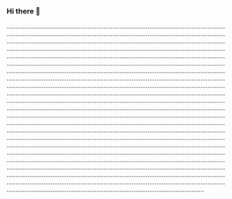 ### Hi there 👋

........................................................................................................................................................................................................................................................................................................................................................................................................................................................................................................................................................................................................................................................................................................................................................................................................................................................................................................................................................................................................................................................................................................................................................................................................................................................................................................................................................................................................................................................................................................................................................................................................................................................................................................................................................................................................................................................................................................................................................................................................................................................................................................................................................................................................................................................................................................................................................................................................................................................................................................................................................................................................................................................................................................................................................................................................................................................................................................................................................